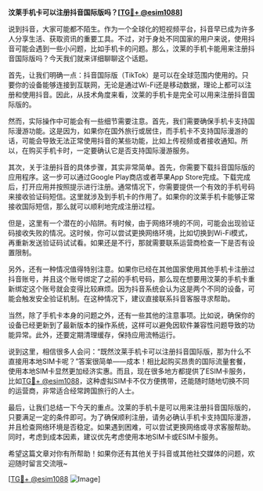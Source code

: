 **汶莱手机卡可以注册抖音国际版吗？[[TG💪+ @esim1088](https://t.me/s/esim1088)]**

说到抖音，大家可能都不陌生。作为一个全球化的短视频平台，抖音早已成为许多人分享生活、获取资讯的重要工具。不过，对于身处不同国家的用户来说，使用抖音可能会遇到一些小问题，比如手机卡的问题。那么，汶莱的手机卡能用来注册抖音国际版吗？今天我们就来详细聊聊这个话题。

首先，让我们明确一点：抖音国际版（TikTok）是可以在全球范围内使用的。只要你的设备能够连接到互联网，无论是通过Wi-Fi还是移动数据，理论上都可以注册和使用抖音。因此，从技术角度来看，汶莱的手机卡是完全可以用来注册抖音国际版的。

然而，实际操作中可能会有一些细节需要注意。首先，我们需要确保手机卡支持国际漫游功能。这是因为，如果你在国外旅行或居住，而手机卡不支持国际漫游的话，可能会导致无法正常使用抖音的某些功能，比如上传视频或者接收通知。所以，在购买手机卡时，一定要确认它是否支持国际漫游服务。

其次，关于注册抖音的具体步骤，其实非常简单。首先，你需要下载抖音国际版的应用程序。这一步可以通过Google Play商店或者苹果App Store完成。下载完成后，打开应用并按照提示进行注册。通常情况下，你需要提供一个有效的手机号码来接收验证码短信。这里就涉及到手机卡的作用了。如果你的汶莱手机卡能够正常接收国际短信，那么就可以顺利地完成注册过程。

但是，这里有一个潜在的小陷阱。有时候，由于网络环境的不同，可能会出现验证码接收失败的情况。这时候，你可以尝试更换网络环境，比如切换到Wi-Fi模式，再重新发送验证码试试看。如果还是不行，那就需要联系运营商检查一下是否有设置限制。

另外，还有一种情况值得特别注意。如果你已经在其他国家使用其他手机卡注册过抖音账号，并且这个账号绑定了之前的手机号码，那么现在想要用汶莱的手机卡重新绑定这个账号就会变得比较麻烦。因为抖音系统会认为这是两个不同的设备，可能会触发安全验证机制。在这种情况下，建议直接联系抖音客服寻求帮助。

当然，除了手机卡本身的问题之外，还有一些其他的注意事项。比如说，确保你的设备已经更新到了最新版本的操作系统，这样可以避免因软件兼容性问题导致的功能异常。此外，还要定期清理缓存，保持应用流畅运行。

说到这里，相信很多人会问：“既然汶莱手机卡可以注册抖音国际版，那为什么不直接用本地SIM卡呢？”答案很简单——成本！相比起购买昂贵的国际流量套餐，使用本地SIM卡显然更加经济实惠。而且，现在很多地方都提供了ESIM卡服务，比如[TG💪+ @esim1088](https://t.me/s/esim1088)，这种虚拟SIM卡不仅方便携带，还能随时随地切换不同的运营商，非常适合经常跨国旅行的人士。

最后，让我们总结一下今天的重点。汶莱的手机卡是可以用来注册抖音国际版的，只要满足一定的条件即可。为了确保顺利注册，请务必确认手机卡支持国际漫游，并且检查网络环境是否稳定。如果遇到困难，可以尝试更换网络或寻求客服帮助。同时，考虑到成本因素，建议优先考虑使用本地SIM卡或ESIM卡服务。

希望这篇文章对你有所帮助！如果你还有其他关于抖音或其他社交媒体的问题，欢迎随时留言交流哦~

[[TG💪+ @esim1088](https://t.me/s/esim1088) ![Image](https://i.postimg.cc/4NQfJmqS/Snipaste-2025-05-13-00-14-12.png)]